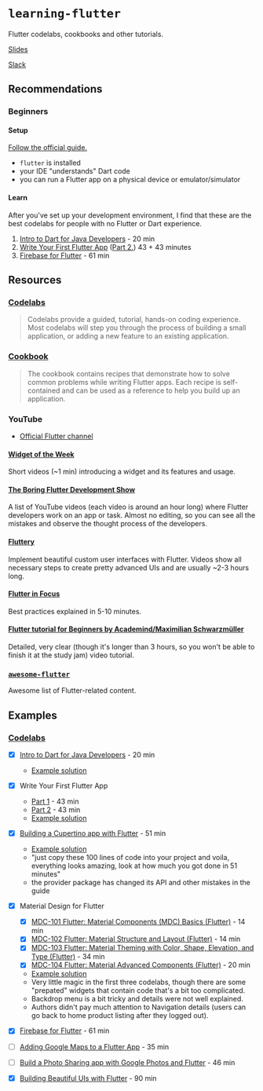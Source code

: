 # `learning-flutter`

Flutter codelabs, cookbooks and other tutorials.

[Slides](https://docs.google.com/presentation/d/14SqRHIeWjWZLpph13PoMRok6gyBdZ0sXvYhYXzjwDqY/edit?usp=sharing)

[Slack](https://join.slack.com/t/fluttermunich/shared_invite/enQtODM2NzkyNzAxOTA4LTcxYjM1NzAxMWFmZTA0ZmQ0MWY3M2EwZGI2ZDUyODQyNTI1YjJkNmE3ZmYxM2YxZGNiMDllZDgwNzUzNWMzYTk)

## Recommendations

### Beginners

#### Setup

[Follow the official guide.](https://flutter.dev/docs/get-started)

* `flutter` is installed
* your IDE "understands" Dart code
* you can run a Flutter app on a physical device or emulator/simulator

#### Learn

After you've set up your development environment, I find that these are the best codelabs for people with no Flutter or Dart experience.

1. [Intro to Dart for Java Developers](https://codelabs.developers.google.com/codelabs/from-java-to-dart/index.html) - 20 min
2. [Write Your First Flutter App](https://codelabs.developers.google.com/codelabs/first-flutter-app-pt1/index.html?) ([Part 2.](https://codelabs.developers.google.com/codelabs/first-flutter-app-pt2/index.html)) 43 + 43 minutes
3. [Firebase for Flutter](https://codelabs.developers.google.com/codelabs/flutter-firebase/index.html#0) - 61 min

## Resources

### [Codelabs](https://codelabs.developers.google.com/?cat=Flutter)

> Codelabs provide a guided, tutorial, hands-on coding experience. Most codelabs will step you through the process of building a small application, or adding a new feature to an existing application.

### [Cookbook](https://flutter.dev/docs/cookbook)

> The cookbook contains recipes that demonstrate how to solve common problems while writing Flutter apps. Each recipe is self-contained and can be used as a reference to help you build up an application.

### YouTube

* [Official Flutter channel](https://www.youtube.com/channel/UCwXdFgeE9KYzlDdR7TG9cMw)

#### [Widget of the Week](https://www.youtube.com/watch?v=b_sQ9bMltGU&list=PLjxrf2q8roU23XGwz3Km7sQZFTdB996iG)

Short videos (~1 min) introducing a widget and its features and usage.

#### [The Boring Flutter Development Show](https://www.youtube.com/watch?v=vqPG1tU6-c0&list=PLjxrf2q8roU3ahJVrSgAnPjzkpGmL9Czl)

A list of YouTube videos (each video is around an hour long) where Flutter developers work on an app or task. Almost no editing, so you can see all the mistakes and observe the thought process of the developers.

#### [Fluttery](https://www.reddit.com/r/FlutterDev/comments/d8ne1n/your_favorite_tutorials_for_3_hour_long_flutter/f1bn9ni/)

Implement beautiful custom user interfaces with Flutter. Videos show all necessary steps to create pretty advanced UIs and are usually ~2-3 hours long.

#### [Flutter in Focus](https://www.youtube.com/watch?v=wgTBLj7rMPM&list=PLjxrf2q8roU2HdJQDjJzOeO6J3FoFLWr2)

Best practices explained in 5-10 minutes.

#### [Flutter tutorial for Beginners by Academind/Maximilian Schwarzmüller](https://www.youtube.com/watch?v=6ZCz6Ylqk3A)

Detailed, very clear (though it's longer than 3 hours, so you won't be able to finish it at the study jam) video tutorial.

### [`awesome-flutter`](https://github.com/Solido/awesome-flutter)

Awesome list of Flutter-related content.

## Examples

### [Codelabs](./codelabs)

* [x] [Intro to Dart for Java Developers](https://codelabs.developers.google.com/codelabs/from-java-to-dart/index.html?index=..%2F..index) - 20 min
    * [Example solution](./codelabs/from-java-to-dart)

* [x] Write Your First Flutter App
    * [Part 1](https://codelabs.developers.google.com/codelabs/first-flutter-app-pt1/index.html?index=..%2F..index) - 43 min
    * [Part 2](https://codelabs.developers.google.com/codelabs/first-flutter-app-pt2/index.html?index=..%2F..index) - 43 min
    * [Example solution](./codelabs/first-flutter-app)

* [x] [Building a Cupertino app with Flutter](https://codelabs.developers.google.com/codelabs/flutter-cupertino/index.html?index=..%2F..index) - 51 min
    * [Example solution](./codelabs/flutter-cupertino)
    * "just copy these 100 lines of code into your project and voila, everything looks amazing, look at how much you got done in 51 minutes"
    * the provider package has changed its API and other mistakes in the guide

* [x] Material Design for Flutter
    * [x] [MDC-101 Flutter: Material Components (MDC) Basics (Flutter)](https://codelabs.developers.google.com/codelabs/mdc-101-flutter/index.html?index=..%2F..index) - 14 min
    * [x] [MDC-102 Flutter: Material Structure and Layout (Flutter)](https://codelabs.developers.google.com/codelabs/mdc-102-flutter/index.html?index=..%2F..index) - 14 min
    * [x] [MDC-103 Flutter: Material Theming with Color, Shape, Elevation, and Type (Flutter)](https://codelabs.developers.google.com/codelabs/mdc-103-flutter/index.html?index=..%2F..index) - 34 min
    * [x] [MDC-104 Flutter: Material Advanced Components (Flutter)](https://codelabs.developers.google.com/codelabs/mdc-104-flutter/index.html?index=..%2F..index) - 20 min
    * [Example solution](./codelabs/material-design-components)
    * Very little magic in the first three codelabs, though there are some "prepated" widgets that contain code that's a bit too complicated.
    * Backdrop menu is a bit tricky and details were not well explained.
    * Authors didn't pay much attention to Navigation details (users can go back to home product listing after they logged out).

* [x] [Firebase for Flutter](https://codelabs.developers.google.com/codelabs/flutter-firebase/index.html#0) - 61 min

* [ ] [Adding Google Maps to a Flutter App](https://codelabs.developers.google.com/codelabs/google-maps-in-flutter/index.html?index=..%2F..index) - 35 min
* [ ] [Build a Photo Sharing app with Google Photos and Flutter](https://codelabs.developers.google.com/codelabs/google-photos-sharing/index.html?index=..%2F..index) - 46 min
* [x] [Building Beautiful UIs with Flutter](https://codelabs.developers.google.com/codelabs/flutter/index.html?index=..%2F..index) - 90 min
